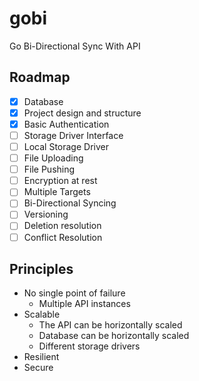 # gobi

Go Bi-Directional Sync With API

## Roadmap

- [x] Database
- [x] Project design and structure
- [x] Basic Authentication
- [ ] Storage Driver Interface
- [ ] Local Storage Driver
- [ ] File Uploading
- [ ] File Pushing
- [ ] Encryption at rest
- [ ] Multiple Targets
- [ ] Bi-Directional Syncing
- [ ] Versioning
- [ ] Deletion resolution
- [ ] Conflict Resolution

## Principles

- No single point of failure
  - Multiple API instances
- Scalable
  - The API can be horizontally scaled
  - Database can be horizontally scaled
  - Different storage drivers
- Resilient
- Secure

